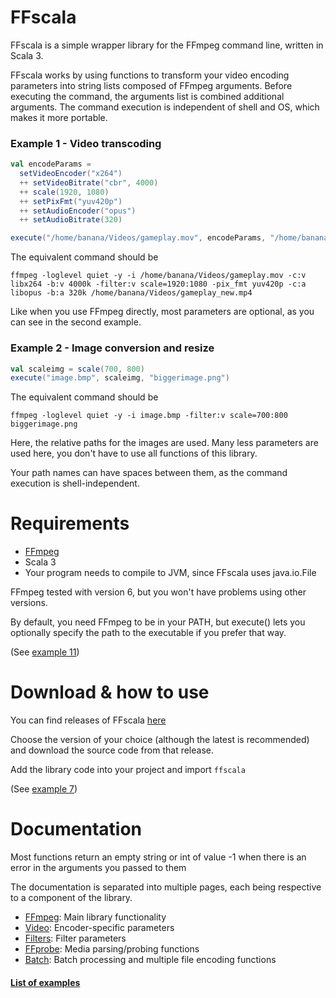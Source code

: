 # FFscala

FFscala is a simple wrapper library for the FFmpeg command line, written in Scala 3.

FFscala works by using functions to transform your video encoding parameters into string lists composed of FFmpeg arguments. Before executing the command, the arguments list is combined additional arguments. The command execution is independent of shell and OS, which makes it more portable.

### Example 1 - Video transcoding
```scala
val encodeParams =
  setVideoEncoder("x264")
  ++ setVideoBitrate("cbr", 4000)
  ++ scale(1920, 1080)
  ++ setPixFmt("yuv420p")
  ++ setAudioEncoder("opus")
  ++ setAudioBitrate(320)

execute("/home/banana/Videos/gameplay.mov", encodeParams, "/home/banana/Videos/gameplay.mp4")
```

The equivalent command should be
```
ffmpeg -loglevel quiet -y -i /home/banana/Videos/gameplay.mov -c:v libx264 -b:v 4000k -filter:v scale=1920:1080 -pix_fmt yuv420p -c:a libopus -b:a 320k /home/banana/Videos/gameplay_new.mp4
```
Like when you use FFmpeg directly, most parameters are optional, as you can see in the second example.

### Example 2 - Image conversion and resize
```scala
val scaleimg = scale(700, 800)
execute("image.bmp", scaleimg, "biggerimage.png")
```
The equivalent command should be
```
ffmpeg -loglevel quiet -y -i image.bmp -filter:v scale=700:800 biggerimage.png
```
Here, the relative paths for the images are used. Many less parameters are used here, you don't have to use all functions of this library.

Your path names can have spaces between them, as the command execution is shell-independent.

# Requirements

* [FFmpeg](https://ffmpeg.org/)
* Scala 3
* Your program needs to compile to JVM, since FFscala uses java.io.File

FFmpeg tested with version 6, but you won't have problems using other versions.

By default, you need FFmpeg to be in your PATH, but execute() lets you optionally specify the path to the executable if you prefer that way.

(See [example 11](https://github.com/spacebanana420/ffscala/blob/main/docs/examples.md))

# Download & how to use

You can find releases of FFscala [here](https://github.com/spacebanana420/ffscala/releases)

Choose the version of your choice (although the latest is recommended) and download the source code from that release.

Add the library code into your project and import ```ffscala```

(See [example 7](https://github.com/spacebanana420/ffscala/blob/main/docs/examples.md))


# Documentation

Most functions return an empty string or int of value -1 when there is an error in the arguments you passed to them

The documentation is separated into multiple pages, each being respective to a component of the library.

* [FFmpeg](https://github.com/spacebanana420/ffscala/blob/main/docs/ffmpeg.md): Main library functionality
* [Video](https://github.com/spacebanana420/ffscala/blob/main/docs/video.md): Encoder-specific parameters
* [Filters](https://github.com/spacebanana420/ffscala/blob/main/docs/filters.md): Filter parameters
* [FFprobe](https://github.com/spacebanana420/ffscala/blob/main/docs/ffprobe.md): Media parsing/probing functions
* [Batch](https://github.com/spacebanana420/ffscala/blob/main/docs/batch.md): Batch processing and multiple file encoding functions

#### [List of examples](https://github.com/spacebanana420/ffscala/blob/main/docs/examples.md)
